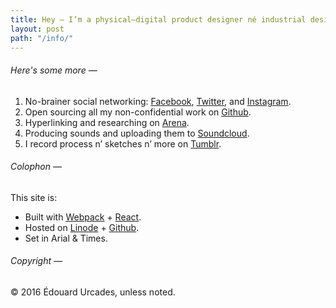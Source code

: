```yaml
---
title: Hey — I’m a physical–digital product designer né industrial designer based in New York City.
layout: post
path: "/info/"
---
```

###### Here's some more —
1. No-brainer social networking: [Facebook](https://www.facebook.com/edouerd), [Twitter](https://twitter.com/edouerd), and [Instagram](https://www.instagram.com/edouerd).
2. Open sourcing all my non-confidential work on [Github](https://github.com/edouerd).
3. Hyperlinking and researching on [Arena](https://www.are.na/edouard-u).
4. Producing sounds and uploading them to [Soundcloud](https://soundcloud.com/girlhood).
5. I record process n’ sketches n’ more on [Tumblr](http://blog.edouard.us/).

###### Colophon —

This site is:

- Built with [Webpack](https://webpack.github.io/) + [React](https://facebook.github.io/react/).
- Hosted on [Linode](https://www.linode.com/) + [Github](https://github.com/edouerd).
- Set in Arial & Times.

###### Copyright —

© 2016 Édouard Urcades, unless noted.
